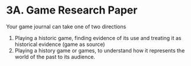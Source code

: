 # 3A. Game Research Paper

Your game journal can take one of two directions

1. Playing a historic game, finding evidence of its use and treating it as historical evidence (game as source)
2. Playing a history game or games, to understand how it represents the world of the past to its audience. &#x20;
